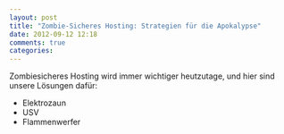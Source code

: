 ```yaml
---
layout: post
title: "Zombie-Sicheres Hosting: Strategien für die Apokalypse"
date: 2012-09-12 12:18
comments: true
categories: 
---
```


Zombiesicheres Hosting wird immer wichtiger heutzutage, und hier sind unsere Lösungen dafür:

- Elektrozaun
- USV
- Flammenwerfer 


